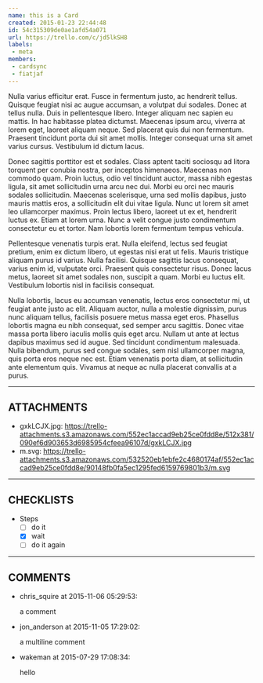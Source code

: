 ```yaml
---
name: this is a Card
created: 2015-01-23 22:44:48
id: 54c315309de0ae1afd54a071
url: https://trello.com/c/jd5lkSH8
labels:
 - meta
members:
 - cardsync
 - fiatjaf
---
```


Nulla varius efficitur erat. Fusce in fermentum justo, ac hendrerit tellus. Quisque feugiat nisi ac augue accumsan, a volutpat dui sodales. Donec at tellus nulla. Duis in pellentesque libero. Integer aliquam nec sapien eu mattis. In hac habitasse platea dictumst. Maecenas ipsum arcu, viverra at lorem eget, laoreet aliquam neque. Sed placerat quis dui non fermentum. Praesent tincidunt porta dui sit amet mollis. Integer consequat urna sit amet varius cursus. Vestibulum id dictum lacus.

Donec sagittis porttitor est et sodales. Class aptent taciti sociosqu ad litora torquent per conubia nostra, per inceptos himenaeos. Maecenas non commodo quam. Proin luctus, odio vel tincidunt auctor, massa nibh egestas ligula, sit amet sollicitudin urna arcu nec dui. Morbi eu orci nec mauris sodales sollicitudin. Maecenas scelerisque, urna sed mollis dapibus, justo mauris mattis eros, a sollicitudin elit dui vitae ligula. Nunc ut lorem sit amet leo ullamcorper maximus. Proin lectus libero, laoreet ut ex et, hendrerit luctus ex. Etiam at lorem urna. Nunc a velit congue justo condimentum consectetur eu et tortor. Nam lobortis lorem fermentum tempus vehicula.

Pellentesque venenatis turpis erat. Nulla eleifend, lectus sed feugiat pretium, enim ex dictum libero, ut egestas nisi erat ut felis. Mauris tristique aliquam purus id varius. Nulla facilisi. Quisque sagittis lacus consequat, varius enim id, vulputate orci. Praesent quis consectetur risus. Donec lacus metus, laoreet sit amet sodales non, suscipit a quam. Morbi eu luctus elit. Vestibulum lobortis nisl in facilisis consequat.

Nulla lobortis, lacus eu accumsan venenatis, lectus eros consectetur mi, ut feugiat ante justo ac elit. Aliquam auctor, nulla a molestie dignissim, purus nunc aliquam tellus, facilisis posuere metus massa eget eros. Phasellus lobortis magna eu nibh consequat, sed semper arcu sagittis. Donec vitae massa porta libero iaculis mollis quis eget arcu. Nullam ut ante at lectus dapibus maximus sed id augue. Sed tincidunt condimentum malesuada. Nulla bibendum, purus sed congue sodales, sem nisl ullamcorper magna, quis porta eros neque nec est. Etiam venenatis porta diam, at sollicitudin ante elementum quis. Vivamus at neque ac nulla placerat convallis at a purus.

---

ATTACHMENTS
-----------

- gxkLCJX.jpg: https://trello-attachments.s3.amazonaws.com/552ec1accad9eb25ce0fdd8e/512x381/090ef6d903653d6985954cfeea96107d/gxkLCJX.jpg
- m.svg: https://trello-attachments.s3.amazonaws.com/532520eb1ebfe2c4680174af/552ec1accad9eb25ce0fdd8e/90148fb0fa5ec1295fed6159769801b3/m.svg

---

CHECKLISTS
----------

- Steps
  - [ ] do it
  - [x] wait
  - [ ] do it again

---

COMMENTS
--------

- chris_squire at 2015-11-06 05:29:53:

  a comment
  
- jon_anderson at 2015-11-05 17:29:02:

  a
  multiline
  comment
  
- wakeman at 2015-07-29 17:08:34:

  hello
  
